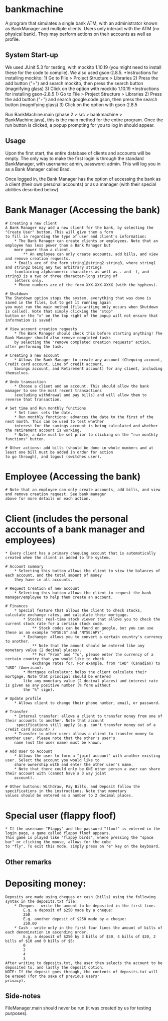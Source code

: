 # bankmachine

A program that simulates a single bank ATM, with an administrator known as BankManager and multiple clients.
Users only interact with the ATM (no physical bank). They may perform actions on their accounts as well as profile.


## System Start-up

We used JUnit 5.3 for testing, with mockito 1.10.19 (you might need to install these for the code to compile). We also
used gson-2.8.5.
    *Instructions for installing mockito:
        1) Go to File > Project Structure > Libraries
        2) Press the add button ("+") and search mockito, then press the search button (magnifying glass)
        3) Click on the option with mockito 1.10.19
    *Instructions for installing gson-2.8.5
        1) Go to File > Project Structure > Libraries
        2) Press the add button ("+") and search google.code.gson, then press the search button (magnifying glass)
        3) Click on the option with gson-2.8.5

Run BankMachine.main (phase 2 > src > bankmachine > BankMachine.java), this is the main method for the entire program.
Once the run button is clicked, a popup prompting for you to log in should appear.


## Usage

Upon the first start, the entire database of clients and accounts will be empty.
The only way to make the first login is through the standard BankManager, with username: admin, password: admin. This
will log you in as a Bank Manager called Brad.

Once logged in, the Bank Manager has the option of accessing the bank as a client (their own personal accounts) or as a
manager (with their special abilities described below).

# Bank Manager (Accessing the bank)

    # Creating a new client
    A Bank Manager may add a new client for the bank, by selecting the "Create User" button. This will give them a form
    to fill in regarding the type of user and client's information:
        * The Bank Manager can create clients or employees. Note that an employee has less power than a Bank Manager but
        more power than a client.
            ** An employee can only create accounts, add bills, and view and remove creation requests.
        * Emails are of the form string1@string2.string3, where string1 and string2 being any two arbitrary strings
        (containing alphanumeric characters as well as . and -), and string3 is a two or three character-long string of
        letters only.
        * Phone numbers are of the form XXX-XXX-XXXX (with the hyphens).

    # Shutdown
    The Shutdown option stops the system, everything that was done is saved in the files, but to get it running again
    you must run the main method (file-writing only occurs when Shutdown is called). Note that simply clicking the "stop"
    button or the "x" on the top right of the popup will not ensure that information is saved!

    # View account creation requests
        * The Bank Manager should check this before starting anything! The Bank Manager should also remove completed tasks
        by selecting the "remove completed creation requests" action, after performing the task.

    # Creating a new account
        * Allows the Bank Manager to create any account (Chequing account, Credit card account, Line of credit account,
        Savings account, and Retirement account) for any client, including themselves.

    # Undo transaction
        * Choose a client and an account. This should allow the bank manager to see the most recent transactions
        (excluding withdrawal and pay bills) and will allow them to reverse that transaction.

    # Set time and Run monthly functions
        * Set time: sets the date.
        * Run monthly functions: advances the date to the first of the next month. This can be used to test whether
        interest for the savings account is being calculated and whether the retirement account is working.
        * Note, a date must be set prior to clicking on the "run monthly functions" button.

    # Other actions: add bills (should be done in whole numbers and at least one bill must be added in order for action
    to go through), and logout (switches user).


# Employee (Accessing the bank)
    # Note that an employee can only create accounts, add bills, and view and remove creation request. See bank manager
    above for more details on each action.


# Client (includes the personal accounts of a bank manager and employees)
    * Every client has a primary chequing account that is automatically created when the client is added to the system.

    # Account summary
        * Selecting this button allows the client to view the balances of each account, and the total amount of money
        they have in all accounts.

    # Request Creation of new account
        * Selecting this button allows the client to request the bank manager/employee to help them create an account.

    # Finances
        * Special feature that allows the client to check stocks, calculate exchange rates, and calculate their mortgage.
            * Stocks: real-time stock viewer that allows you to check the current stock rate for a certain stock code.
                ** Stock codes can be found on google, but you can use these as an example "NYSE:S" and "NYSE:APY".
            * Exchange: allows you to convert a certain country's currency to another.
                ** Note that the amount should be entered like any monetary value (2 decimal places).
                ** For "From" and "To", please enter the currency of a certain country that you would like to check
                exchange rates for. For example, from "CAD" (Canadian) to "USD" (American).
            * Mortgage calculator: helps the client calculate their mortgage. Note that principal should be entered
            like any monetary value (2 decimal places) and interest rate is given as any positive number (% form without
            the "%" sign).

    # Update profile
        * Allows client to change their phone number, email, or password.

    # Transfer
        * Internal transfer: allows a client to transfer money from one of their accounts to another. Note that account
         specifications still apply (e.g. can't transfer money out of a credit card account) /
        * Transfer to other user: allows a client to transfer money to another user. Please note that the other's user's
        name (not the user name) must be known.

    # Add User to Account
        * Allows the user to form a "joint account" with another existing user. Select the account you would like to
        share ownership with and enter the other user's name.
        * Note that there could only be ONE other person a user can share their account with (cannot have a 3 way joint
        account).

    # Other buttons: Withdraw, Pay Bills, and Deposit follow the specifications in the instructions. Note that monetary
    values should be entered as a number to 2 decimal places.


# Special user (flappy floof)
    * If the username "Flappy" and the password "floof" is entered in the login page, a game called flappy floof appears.
    This game is played like "flappy birds", where pressing the "space bar" or clicking the mouse, allows for the cube
    to "fly". To exit this mode, simply press on "e" key on the keyboard.


## Other remarks

# Depositing money:
    Deposits are made using cheques or cash (bills) using the following syntax in the deposits.txt file:
        * Cheques - write the amount to be deposited in the first line.
            E.g. a deposit of $250 made by a cheque:
            250
            E.g. another deposit of $250 made by a cheque:
            250.00
        * Cash - write only in the first four lines the amount of bills of each denomination in ascending order.
            E.g. a deposit of $250 by 3 bills of $50, 4 bills of $20, 2 bills of $10 and 0 bills of $5:
            0
            2
            4
            3
    After writing to deposits.txt, the user then selects the account to be deposited to, and lastly the deposit option.
    NOTE: If the deposit goes through, the contents of deposits.txt will be erased (for the sake of previous users'
    privacy).


## Side-notes

FileManager.main should never be run (it was created by us for testing purposes).

